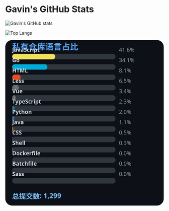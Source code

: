 # Gavin's GitHub Stats

![Gavin's GitHub stats](https://github-readme-stats.vercel.app/api?username=gavinhaydy&show_icons=true&theme=tokyonight)

![Top Langs](https://github-readme-stats.vercel.app/api/top-langs/?username=gavinhaydy&layout=compact)






































































<!-- PRIVATE_STATS_START -->
![私有仓库统计](./.github/private-stats.svg)
<!-- PRIVATE_STATS_END -->





































































